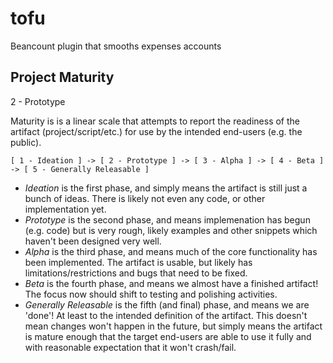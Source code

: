 # tofu
Beancount plugin that smooths expenses accounts

## Project Maturity

2 - Prototype

Maturity is is a linear scale that attempts to report the readiness of the artifact (project/script/etc.) for use by the intended end-users (e.g. the public).

```[ 1 - Ideation ] -> [ 2 - Prototype ] -> [ 3 - Alpha ] -> [ 4 - Beta ] -> [ 5 - Generally Releasable ]```

- *Ideation* is the first phase, and simply means the artifact is still just a bunch of ideas. There is likely not even any code, or other implementation yet.
- *Prototype* is the second phase, and means implemenation has begun (e.g. code) but is very rough, likely examples and other snippets which haven't been designed very well.
- *Alpha* is the third phase, and means much of the core functionality has been implemented. The artifact is usable, but likely has limitations/restrictions and bugs that need to be fixed.
- *Beta* is the fourth phase, and means we almost have a finished artifact! The focus now should shift to testing and polishing activities.
- *Generally Releasable* is the fifth (and final) phase, and means we are 'done'! At least to the intended definition of the artifact. This doesn't mean changes won't happen in the future, but simply means the artifact is mature enough that the target end-users are able to use it fully and with reasonable expectation that it won't crash/fail.



